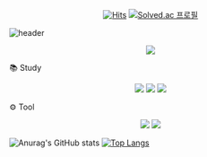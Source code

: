 <!--색깔은 hex code https://www.color-hex.com/color-names.html 참조-->


<!--kongminseok -->
<div align=center> 
  
  [![Hits](https://hits.seeyoufarm.com/api/count/incr/badge.svg?url=https%3A%2F%2Fgithub.com%2Fkongminseok%2Fhit-counter&count_bg=%23000000&title_bg=%23000000&icon=github.svg&icon_color=%23555555&title=visitors&edge_flat=false)](https://hits.seeyoufarm.com)
  [![Solved.ac
프로필](http://mazassumnida.wtf/api/mini/generate_badge?boj=ksjscott)](https://solved.ac/ksjscott)

</div>


<!--Header-->
![header](https://capsule-render.vercel.app/api?type=soft&color=c1cdcd&height=100&section=header&text=kongminseok&fontSize=50&animation=fadeIn&fontColor=291405)    


<!--kongminseok-->
<div align=center> 
  
[<img src="https://img.shields.io/badge/Instagram-E4405F?style=flat-square&logo=instagram&logoColor=white"/>](https://www.instagram.com/kongminnseok/)

</div>


<!--studying-->
:books: Study

<div align=center> 

<img src="https://img.shields.io/badge/Python-3776AB?style=flat-square&logo=python&logoColor=white"/>
<img src="https://img.shields.io/badge/Jupyter-F37626?style=flat-square&logo=jupyter&logoColor=white"/>
<img src="https://img.shields.io/badge/Firebase-FFCA28?style=flat-square&logo=firebase&logoColor=white"/>

</div>


<!--tool-->
:gear: Tool

<div align=center> 

<img src="https://img.shields.io/badge/Firebase-FFCA28?style=flat-square&logo=firebase&logoColor=white"/>
<img src="https://img.shields.io/badge/VisualStudioCode-007ACC?style=flat-square&logo=visualstudiocode&logoColor=white"/>
  
</div>


<!--statstics -->
![Anurag's GitHub stats](https://github-readme-stats.vercel.app/api?username=kongminseok&show_icons=true&theme=dracula)
[![Top Langs](https://github-readme-stats.vercel.app/api/top-langs/?username=kongminseok&&theme=dracula)](https://github.com/kongminseok/github-readme-stats)   





